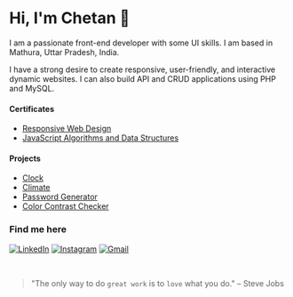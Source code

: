 # Hi, I'm Chetan :wave:

I am a passionate front-end developer with some UI skills. I am based in Mathura, Uttar Pradesh, India.

I have a strong desire to create responsive, user-friendly, and interactive dynamic websites. I can also build API and CRUD applications using PHP and MySQL.

#### Certificates
- [Responsive Web Design](https://www.freecodecamp.org/certification/mysteriousman/responsive-web-design)
- [JavaScript Algorithms and Data Structures](https://www.freecodecamp.org/certification/mysteriousman/javascript-algorithms-and-data-structures)

#### Projects
- [Clock](https://mysteriousmanin.github.io/clock/)
- [Climate](https://mysteriousmanin.github.io/climate/)
- [Password Generator](https://mysteriousmanin.github.io/password-generator/)
- [Color Contrast Checker](https://mysteriousmanin.github.io/color-contrast-checker/)

### Find me here

[![LinkedIn](https://img.shields.io/badge/linkedin-%230077B5.svg?style=for-the-badge&logo=linkedin&logoColor=white)](https://www.linkedin.com/in/MysteriousManIN) [![Instagram](https://img.shields.io/badge/Instagram-%23E4405F.svg?style=for-the-badge&logo=Instagram&logoColor=white)](https://www.instagram.com/MysteriousMan.IN/) [![Gmail](https://img.shields.io/badge/Gmail-D14836?style=for-the-badge&logo=gmail&logoColor=white)](mailto:chetan1919149@gmail.com)

&#10240;
> "The only way to do `great work` is to `love` what you do." – Steve Jobs 
